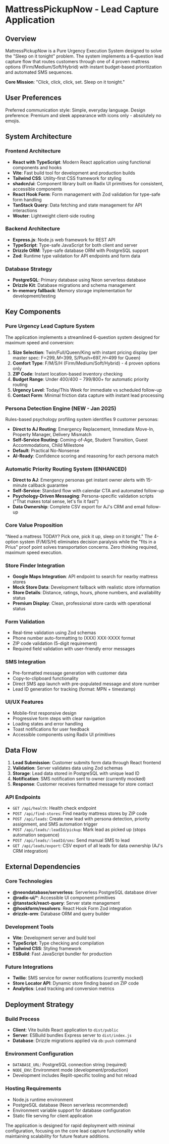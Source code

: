 # MattressPickupNow - Lead Capture Application

## Overview

MattressPickupNow is a Pure Urgency Execution System designed to solve the "Sleep on it tonight" problem. The system implements a 6-question lead capture flow that routes customers through one of 4 proven mattress options (Firm/Medium/Soft/Hybrid) with instant budget-based prioritization and automated SMS sequences.

**Core Mission**: "Click, click, click, set. Sleep on it tonight."

## User Preferences

Preferred communication style: Simple, everyday language.
Design preference: Premium and sleek appearance with icons only - absolutely no emojis.

## System Architecture

### Frontend Architecture
- **React with TypeScript**: Modern React application using functional components and hooks
- **Vite**: Fast build tool for development and production builds
- **Tailwind CSS**: Utility-first CSS framework for styling
- **shadcn/ui**: Component library built on Radix UI primitives for consistent, accessible components
- **React Hook Form**: Form management with Zod validation for type-safe form handling
- **TanStack Query**: Data fetching and state management for API interactions
- **Wouter**: Lightweight client-side routing

### Backend Architecture
- **Express.js**: Node.js web framework for REST API
- **TypeScript**: Type-safe JavaScript for both client and server
- **Drizzle ORM**: Type-safe database ORM with PostgreSQL support
- **Zod**: Runtime type validation for API endpoints and form data

### Database Strategy
- **PostgreSQL**: Primary database using Neon serverless database
- **Drizzle Kit**: Database migrations and schema management
- **In-memory fallback**: Memory storage implementation for development/testing

## Key Components

### Pure Urgency Lead Capture System
The application implements a streamlined 6-question system designed for maximum speed and conversion:

1. **Size Selection**: Twin/Full/Queen/King with instant pricing display (per master spec: F=$299, M=$399, S/Plush=$697, H=$499 for Queen)
2. **Comfort Type**: F/M/S/H (Firm/Medium/Soft/Hybrid) - 4 proven options only
3. **ZIP Code**: Instant location-based inventory checking
4. **Budget Range**: Under $400/400-799/$800+ for automatic priority routing
5. **Urgency Level**: Today/This Week for immediate vs scheduled follow-up
6. **Contact Form**: Minimal friction data capture with instant lead processing

### Persona Detection Engine (NEW - Jan 2025)
Rules-based psychology profiling system identifies 9 customer personas:
- **Direct to AJ Routing**: Emergency Replacement, Immediate Move-In, Property Manager, Delivery Mismatch
- **Self-Service Routing**: Coming-of-Age, Student Transition, Guest Accommodations, Child Milestone
- **Default**: Practical No-Nonsense
- **AI-Ready**: Confidence scoring and reasoning for each persona match

### Automatic Priority Routing System (ENHANCED)
- **Direct to AJ**: Emergency personas get instant owner alerts with 15-minute callback guarantee
- **Self-Service**: Standard flow with calendar CTA and automated follow-up
- **Psychology-Driven Messaging**: Persona-specific validation scripts ("That makes total sense, let's fix it fast")
- **Data Ownership**: Complete CSV export for AJ's CRM and email follow-up

### Core Value Proposition
"Need a mattress TODAY? Pick one, pick it up, sleep on it tonight." The 4-option system (F/M/S/H) eliminates decision paralysis while the "fits in a Prius" proof point solves transportation concerns. Zero thinking required, maximum speed execution.

### Store Finder Integration
- **Google Maps Integration**: API endpoint to search for nearby mattress stores
- **Mock Store Data**: Development fallback with realistic store information
- **Store Details**: Distance, ratings, hours, phone numbers, and availability status
- **Premium Display**: Clean, professional store cards with operational status

### Form Validation
- Real-time validation using Zod schemas
- Phone number auto-formatting to (XXX) XXX-XXXX format
- ZIP code validation (5-digit requirement)
- Required field validation with user-friendly error messages

### SMS Integration
- Pre-formatted message generation with customer data
- Copy-to-clipboard functionality
- Direct SMS app launch with pre-populated message and store number
- Lead ID generation for tracking (format: MPN + timestamp)

### UI/UX Features
- Mobile-first responsive design
- Progressive form steps with clear navigation
- Loading states and error handling
- Toast notifications for user feedback
- Accessible components using Radix UI primitives

## Data Flow

1. **Lead Submission**: Customer submits form data through React frontend
2. **Validation**: Server validates data using Zod schemas
3. **Storage**: Lead data stored in PostgreSQL with unique lead ID
4. **Notification**: SMS notification sent to owner (currently mocked)
5. **Response**: Customer receives formatted message for store contact

### API Endpoints
- `GET /api/health`: Health check endpoint
- `POST /api/find-stores`: Find nearby mattress stores by ZIP code
- `POST /api/leads`: Create new lead with persona detection, priority assignment, and SMS automation trigger
- `POST /api/leads/:leadId/pickup`: Mark lead as picked up (stops automation sequence)  
- `POST /api/leads/:leadId/sms`: Send manual SMS to lead
- `GET /api/leads/export`: CSV export of all leads for data ownership (AJ's CRM integration)

## External Dependencies

### Core Technologies
- **@neondatabase/serverless**: Serverless PostgreSQL database driver
- **@radix-ui/***: Accessible UI component primitives
- **@tanstack/react-query**: Server state management
- **@hookform/resolvers**: React Hook Form Zod integration
- **drizzle-orm**: Database ORM and query builder

### Development Tools
- **Vite**: Development server and build tool
- **TypeScript**: Type checking and compilation
- **Tailwind CSS**: Styling framework
- **ESBuild**: Fast JavaScript bundler for production

### Future Integrations
- **Twilio**: SMS service for owner notifications (currently mocked)
- **Store Locator API**: Dynamic store finding based on ZIP code
- **Analytics**: Lead tracking and conversion metrics

## Deployment Strategy

### Build Process
- **Client**: Vite builds React application to `dist/public`
- **Server**: ESBuild bundles Express server to `dist/index.js`
- **Database**: Drizzle migrations applied via `db:push` command

### Environment Configuration
- `DATABASE_URL`: PostgreSQL connection string (required)
- `NODE_ENV`: Environment mode (development/production)
- Development includes Replit-specific tooling and hot reload

### Hosting Requirements
- Node.js runtime environment
- PostgreSQL database (Neon serverless recommended)
- Environment variable support for database configuration
- Static file serving for client application

The application is designed for rapid deployment with minimal configuration, focusing on the core lead capture functionality while maintaining scalability for future feature additions.